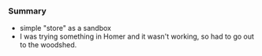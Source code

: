 
### Summary

* simple "store" as a sandbox
* I was trying something in Homer and it wasn't working, so had to go out to the woodshed.
